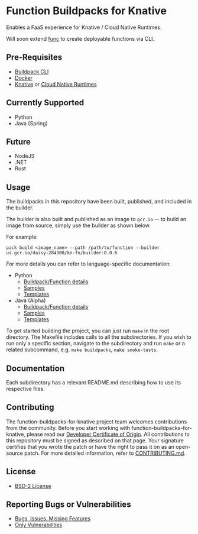 
# Function Buildpacks for Knative

Enables a FaaS experience for Knative / Cloud Native Runtimes.

Will soon extend [func](https://github.com/knative-sandbox/kn-plugin-func) to create deployable functions via CLI.

## Pre-Requisites
- [Buildpack CLI](https://buildpacks.io/docs/tools/pack/)
- [Docker](https://docs.docker.com/get-docker/)
- [Knative](https://knative.dev/docs/) or [Cloud Native Runtimes](https://docs.vmware.com/en/Cloud-Native-Runtimes-for-VMware-Tanzu/1.0/tanzu-cloud-native-runtimes-1-0/GUID-cnr-overview.html)

## Currently Supported
* Python
* Java (Spring)

## Future
* NodeJS
* .NET
* Rust

## Usage
The buildpacks in this repository have been built, published, and included in the builder. 

The builder is also built and published as an image to `gcr.io` -- to build an image from source, simply use the builder as shown below.

For example:
```
pack build <image_name> --path /path/to/function --builder us.gcr.io/daisy-284300/kn-fn/builder:0.0.6
```

For more details you can refer to language-specific documentation:
* Python
    * [Buildpack/Function details](./buildpacks/python/README.md)
    * [Samples](./samples/python)
    * [Templates](./templates/python)
* Java (Alpha)
    * [Buildpack/Function details](./buildpacks/java/README.md)
    * [Samples](./samples/java)
    * [Templates](./templates/java)

To get started building the project, you can just run `make` in the root directory.
The Makefile includes calls to all the subdirectories. If you wish to run only a specific section, navigate to the subdirectory and run `make` or a related subcommand, e.g. `make buildpacks`, `make smoke-tests`.

## Documentation
Each subdirectory has a relevant README.md describing how to use its respective files.

## Contributing

The function-buildpacks-for-knative project team welcomes contributions from the community. Before you start working with function-buildpacks-for-knative, please
read our [Developer Certificate of Origin](https://cla.vmware.com/dco). All contributions to this repository must be
signed as described on that page. Your signature certifies that you wrote the patch or have the right to pass it on
as an open-source patch. For more detailed information, refer to [CONTRIBUTING.md](CONTRIBUTING.md).

## License
* [BSD-2 License](LICENSE)

## Reporting Bugs or Vulnerabilities
* [Bugs, Issues, Missing Features](https://github.com/vmware-tanzu/function-buildpacks-for-knative/issues/)
* [Only Vulnerabilities](https://github.com/vmware-tanzu/function-buildpacks-for-knative/blob/main/SECURITY.md)
